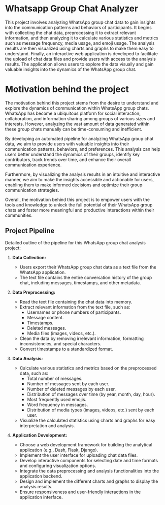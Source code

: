 # Whatsapp Group Chat Analyzer
This project involves analyzing WhatsApp group chat data to gain insights into the communication patterns and behaviors of participants. It begins with collecting the chat data, preprocessing it to extract relevant information, and then analyzing it to calculate various statistics and metrics such as message frequency, media usage, and emoji usage. The analysis results are then visualized using charts and graphs to make them easy to understand. Finally, an interactive web application is developed to facilitate the upload of chat data files and provide users with access to the analysis results. The application allows users to explore the data visually and gain valuable insights into the dynamics of the WhatsApp group chat.

# Motivation behind the project
The motivation behind this project stems from the desire to understand and explore the dynamics of communication within WhatsApp group chats. WhatsApp has become a ubiquitous platform for social interaction, collaboration, and information sharing among groups of various sizes and interests. However, analyzing the vast amount of data generated within these group chats manually can be time-consuming and inefficient.

By developing an automated pipeline for analyzing WhatsApp group chat data, we aim to provide users with valuable insights into their communication patterns, behaviors, and preferences. This analysis can help users better understand the dynamics of their groups, identify key contributors, track trends over time, and enhance their overall communication experience.

Furthermore, by visualizing the analysis results in an intuitive and interactive manner, we aim to make the insights accessible and actionable for users, enabling them to make informed decisions and optimize their group communication strategies.

Overall, the motivation behind this project is to empower users with the tools and knowledge to unlock the full potential of their WhatsApp group chats and foster more meaningful and productive interactions within their communities.

## Project Pipeline
Detailed outline of the pipeline for this WhatsApp group chat analysis project:

1. **Data Collection:**
   - Users export their WhatsApp group chat data as a text file from the WhatsApp application.
   - The text file contains the entire conversation history of the group chat, including messages, timestamps, and other metadata.

2. **Data Preprocessing:**
   - Read the text file containing the chat data into memory.
   - Extract relevant information from the text file, such as:
     - Usernames or phone numbers of participants.
     - Message content.
     - Timestamps.
     - Deleted messages.
     - Media files (images, videos, etc.).
   - Clean the data by removing irrelevant information, formatting inconsistencies, and special characters.
   - Convert timestamps to a standardized format.

3. **Data Analysis:**
   - Calculate various statistics and metrics based on the preprocessed data, such as:
     - Total number of messages.
     - Number of messages sent by each user.
     - Number of deleted messages by each user.
     - Distribution of messages over time (by year, month, day, hour).
     - Most frequently used emojis.
     - Word frequency in messages.
     - Distribution of media types (images, videos, etc.) sent by each user.
   - Visualize the calculated statistics using charts and graphs for easy interpretation and analysis.

4. **Application Development:**
   - Choose a web development framework for building the analytical application (e.g., Dash, Flask, Django).
   - Implement the user interface for uploading chat data files.
   - Develop interactive components for selecting date and time formats and configuring visualization options.
   - Integrate the data preprocessing and analysis functionalities into the application backend.
   - Design and implement the different charts and graphs to display the analysis results.
   - Ensure responsiveness and user-friendly interactions in the application interface.

